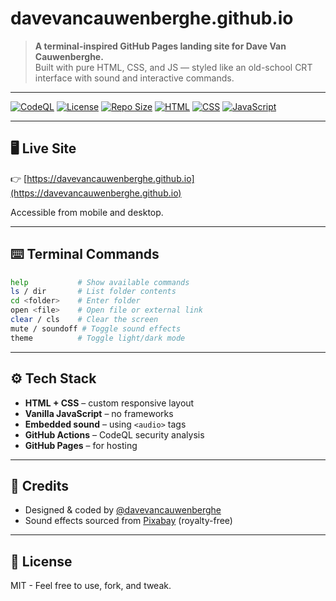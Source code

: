 # davevancauwenberghe.github.io

> **A terminal-inspired GitHub Pages landing site for Dave Van Cauwenberghe.**  
> Built with pure HTML, CSS, and JS — styled like an old-school CRT interface with sound and interactive commands.

---

[![CodeQL](https://github.com/davevancauwenberghe/davevancauwenberghe.github.io/actions/workflows/codeql.yml/badge.svg)](https://github.com/davevancauwenberghe/davevancauwenberghe.github.io/actions)
[![License](https://img.shields.io/github/license/davevancauwenberghe/davevancauwenberghe.github.io?style=flat-square)](LICENSE)
[![Repo Size](https://img.shields.io/github/repo-size/davevancauwenberghe/davevancauwenberghe.github.io?style=flat-square)](https://github.com/davevancauwenberghe/davevancauwenberghe.github.io)
[![HTML](https://img.shields.io/badge/HTML-5-orange?logo=html5&logoColor=white&style=flat-square)](#)
[![CSS](https://img.shields.io/badge/CSS-3-blue?logo=css3&logoColor=white&style=flat-square)](#)
[![JavaScript](https://img.shields.io/badge/JavaScript-ES6-yellow?logo=javascript&logoColor=black&style=flat-square)](#)

---

## 🖥️ Live Site

👉 [https://davevancauwenberghe.github.io](https://davevancauwenberghe.github.io)

Accessible from mobile and desktop.

---

## ⌨️ Terminal Commands

```bash
help           # Show available commands
ls / dir       # List folder contents
cd <folder>    # Enter folder
open <file>    # Open file or external link
clear / cls    # Clear the screen
mute / soundoff # Toggle sound effects
theme          # Toggle light/dark mode
```
---

## ⚙️ Tech Stack

- **HTML + CSS** – custom responsive layout  
- **Vanilla JavaScript** – no frameworks  
- **Embedded sound** – using `<audio>` tags  
- **GitHub Actions** – CodeQL security analysis  
- **GitHub Pages** – for hosting

---

## 🧠 Credits

- Designed & coded by [@davevancauwenberghe](https://github.com/davevancauwenberghe)
- Sound effects sourced from [Pixabay](https://pixabay.com/sound-effects/) (royalty-free)

---

## 📜 License

MIT - Feel free to use, fork, and tweak.

